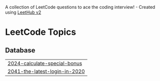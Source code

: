 A collection of LeetCode questions to ace the coding interview! - Created using [LeetHub v2](https://github.com/arunbhardwaj/LeetHub-2.0)
<!---LeetCode Topics Start-->
# LeetCode Topics
## Database
|  |
| ------- |
| [2024-calculate-special-bonus](https://github.com/harsh052811/Leetcode_50_sql/tree/master/2024-calculate-special-bonus) |
| [2041-the-latest-login-in-2020](https://github.com/harsh052811/Leetcode_50_sql/tree/master/2041-the-latest-login-in-2020) |
<!---LeetCode Topics End-->